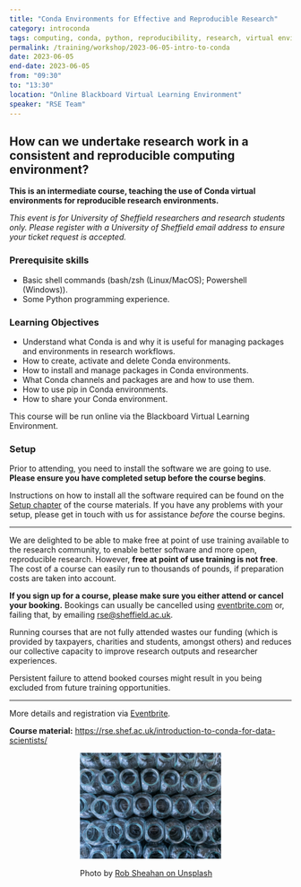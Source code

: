 ```yaml
---
title: "Conda Environments for Effective and Reproducible Research"
category: introconda
tags: computing, conda, python, reproducibility, research, virtual environment
permalink: /training/workshop/2023-06-05-intro-to-conda
date: 2023-06-05
end-date: 2023-06-05
from: "09:30"
to: "13:30"
location: "Online Blackboard Virtual Learning Environment"
speaker: "RSE Team"
---
```


## How can we undertake research work in a consistent and reproducible computing environment?

**This is an intermediate course, teaching the use of Conda virtual environments for reproducible research environments.**


*This event is for University of Sheffield researchers and research students only. Please register with a
University of Sheffield email address to ensure your ticket request is accepted.*


### Prerequisite skills

- Basic shell commands (bash/zsh (Linux/MacOS); Powershell (Windows)).
- Some Python programming experience.

### Learning Objectives

- Understand what Conda is and why it is useful for managing packages and environments in research workflows.
- How to create, activate and delete Conda environments.
- How to install and manage packages in Conda environments.
- What Conda channels and packages are and how to use them.
- How to use pip in Conda environments.
- How to share your Conda environment.

This course will be run online via the Blackboard Virtual Learning Environment.


### Setup

Prior to attending, you need to install the software we are going to use. **Please ensure you have completed setup
before the course begins**.

Instructions on how to install all the software required can be found on the [Setup
chapter](https://rse.shef.ac.uk/introduction-to-conda-for-data-scientists/setup/) of the course materials. If you have
any problems with your setup, please get in touch with us for assistance *before* the course begins.


<hr>

We are delighted to be able to make free at point of use training available to the research community, to enable better
software and more open, reproducible research. However, **free at point of use training is not free**. The cost of a
course can easily run to thousands of pounds, if preparation costs are taken into account.


**If you sign up for a course, please make sure you either attend or cancel your booking.** Bookings can usually be
cancelled using [eventbrite.com](https://www.eventbrite.com) or, failing that, by emailing
[rse@sheffield.ac.uk](mailto:rse@sheffield.ac.uk).


Running courses that are not fully attended wastes our funding (which is provided by taxpayers, charities and students,
amongst others) and reduces our collective capacity to improve research outputs and researcher experiences.


Persistent failure to attend booked courses might result in you being excluded from future training opportunities.

<hr/>

More details and registration via
[Eventbrite](https://www.eventbrite.co.uk/e/conda-environments-for-effective-and-reproducible-research-tickets-638698593687).


**Course material:** <https://rse.shef.ac.uk/introduction-to-conda-for-data-scientists/>

<div style="width: 50%; margin:0 auto;"><img src="/assets/images/containers.jpg" alt="Container Jars"/><p>Photo by
<a href="https://unsplash.com/photos/fQEOk8ba_X4" target="_blank">Rob Sheahan on Unsplash</a></p></div>
